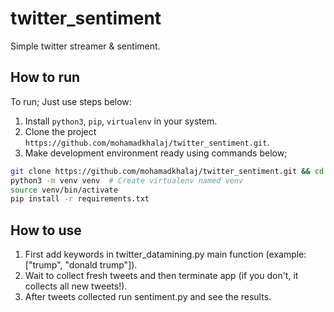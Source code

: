 # twitter_sentiment
Simple twitter streamer & sentiment.

## How to run

To run; Just use steps below:

1. Install `python3`, `pip`, `virtualenv` in your system.
2. Clone the project `https://github.com/mohamadkhalaj/twitter_sentiment.git`.
3. Make development environment ready using commands below;

  ```bash
  git clone https://github.com/mohamadkhalaj/twitter_sentiment.git && cd twitter_sentiment
  python3 -m venv venv  # Create virtualenv named venv
  source venv/bin/activate
  pip install -r requirements.txt
  ```
## How to use

1. First add keywords in twitter_datamining.py main function (example: ["trump", "donald trump"]).
2. Wait to collect fresh tweets and then terminate app (if you don't, it collects all new tweets!).
3. After tweets collected run sentiment.py and see the results.
